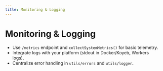 ```yaml
---
title: Monitoring & Logging
---
```


# Monitoring & Logging

- Use `/metrics` endpoint and `collectSystemMetrics()` for basic telemetry.
- Integrate logs with your platform (stdout in Docker/Koyeb, Workers logs).
- Centralize error handling in `utils/errors` and `utils/logger`.

